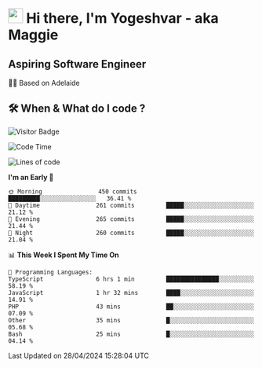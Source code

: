 <h1><img src="https://emojis.slackmojis.com/emojis/images/1531849430/4246/blob-sunglasses.gif?1531849430" width="30"/> Hi there, I'm Yogeshvar - aka Maggie</h1>

## Aspiring Software Engineer
🏂🏻  Based on Adelaide 

## 🛠 When & What do I code ?  

![Visitor Badge](https://visitor-badge.feriirawann.repl.co?username=yogeshvar&repo=yogeshvar&label=Visitors&style=plastic&color=%23457BFF&contentType=svg)

<!--START_SECTION:waka-->
![Code Time](http://img.shields.io/badge/Code%20Time-2%2C883%20hrs%2045%20mins-blue)

![Lines of code](https://img.shields.io/badge/From%20Hello%20World%20I%27ve%20Written-4.2%20million%20lines%20of%20code-blue)

**I'm an Early 🐤** 

```text
🌞 Morning                450 commits         █████████░░░░░░░░░░░░░░░░   36.41 % 
🌆 Daytime                261 commits         █████░░░░░░░░░░░░░░░░░░░░   21.12 % 
🌃 Evening                265 commits         █████░░░░░░░░░░░░░░░░░░░░   21.44 % 
🌙 Night                  260 commits         █████░░░░░░░░░░░░░░░░░░░░   21.04 % 
```


📊 **This Week I Spent My Time On** 

```text
💬 Programming Languages: 
TypeScript               6 hrs 1 min         ███████████████░░░░░░░░░░   58.19 % 
JavaScript               1 hr 32 mins        ████░░░░░░░░░░░░░░░░░░░░░   14.91 % 
PHP                      43 mins             ██░░░░░░░░░░░░░░░░░░░░░░░   07.09 % 
Other                    35 mins             █░░░░░░░░░░░░░░░░░░░░░░░░   05.68 % 
Bash                     25 mins             █░░░░░░░░░░░░░░░░░░░░░░░░   04.14 % 
```


 Last Updated on 28/04/2024 15:28:04 UTC
<!--END_SECTION:waka-->
